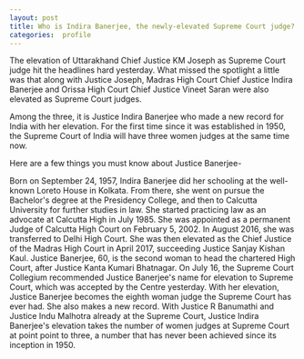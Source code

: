 ```yaml
---
layout: post
title: Who is Indira Banerjee, the newly-elevated Supreme Court judge?
categories:  profile
---
```


The elevation of Uttarakhand Chief Justice KM Joseph as Supreme Court judge hit the headlines hard yesterday. What missed the spotlight a little was that along with Justice Joseph, Madras High Court Chief Justice Indira Banerjee and Orissa High Court Chief Justice Vineet Saran were also elevated as Supreme Court judges.

Among the three, it is Justice Indira Banerjee who made a new record for India with her elevation. For the first time since it was established in 1950, the Supreme Court of India will have three women judges at the same time now.

Here are a few things you must know about Justice Banerjee-

Born on September 24, 1957, Indira Banerjee did her schooling at the well-known Loreto House in Kolkata. From there, she went on pursue the Bachelor's degree at the Presidency College, and then to Calcutta University for further studies in law.
She started practicing law as an advocate at Calcutta High in July
1985.
She was appointed as a permanent Judge of Calcutta High Court on February 5, 2002.
In August 2016, she was transferred to Delhi High Court.
She was then elevated as the Chief Justice of the Madras High Court in April 2017, succeeding Justice Sanjay Kishan Kaul.
Justice Banerjee, 60, is the second woman to head the chartered High Court, after Justice Kanta Kumari Bhatnagar.
On July 16, the Supreme Court Collegium recommended Justice Banerjee's name for elevation to Supreme Court, which was accepted by the Centre yesterday.
With her elevation, Justice Banerjee becomes the eighth woman judge the Supreme Court has ever had.
She also makes a new record. With Justice R Banumathi and Justice Indu Malhotra already at the Supreme Court, Justice Indira Banerjee's elevation takes the number of women judges at Supreme Court at point point to three, a number that has never been achieved since its inception in 1950.


<amp-img width="600" height="300" layout="responsive" src="{{ site.baseurl }}/images/indira.jpg"></amp-img>

